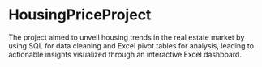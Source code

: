 # HousingPriceProject
The project aimed to unveil housing trends in the real estate market by using SQL for data cleaning and Excel pivot tables for analysis, leading to actionable insights visualized through an interactive Excel dashboard.
